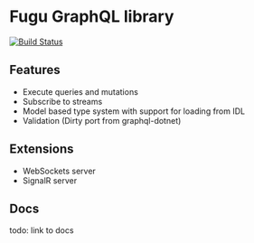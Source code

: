 Fugu GraphQL library
=====================================

[![Build Status](https://dev.azure.com/fugu-projects/graphql/_apis/build/status/pekkah.fugu-graphql)](https://dev.azure.com/fugu-projects/graphql/_build/latest?definitionId=1)


## Features

* Execute queries and mutations
* Subscribe to streams
* Model based type system with support for loading from IDL
* Validation (Dirty port from graphql-dotnet)


## Extensions

* WebSockets server
* SignalR server


## Docs

todo: link to docs
